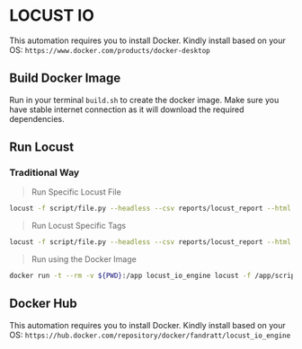 # LOCUST IO

This automation requires you to install Docker. Kindly install based on your OS:
`https://www.docker.com/products/docker-desktop`

## Build Docker Image

Run in your terminal `build.sh` to create the docker image. Make sure you have stable internet connection as it will download the required dependencies.

## Run Locust

### Traditional Way

> Run Specific Locust File

```sh
locust -f script/file.py --headless --csv reports/locust_report --html reports/locust_report.html -u 2 -t 3 -r 4 --processes 1
```

> Run Locust Specific Tags

```sh
locust -f script/file.py --headless --csv reports/locust_report --html reports/locust_report.html --tags special -u 3 -t 3 -r 4 --processes 1
```

> Run using the Docker Image

```sh
docker run -t --rm -v ${PWD}:/app locust_io_engine locust -f /app/script --headless --csv reports/locust_report --html reports/locust_report.html --tags special -u 2 -t 3 -r 4 --processes 1
```

## Docker Hub

This automation requires you to install Docker. Kindly install based on your OS:
`https://hub.docker.com/repository/docker/fandratt/locust_io_engine`
